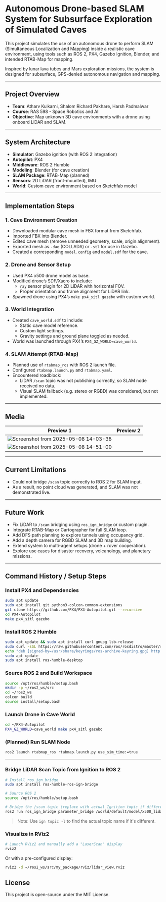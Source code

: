 
# Autonomous Drone-based SLAM System for Subsurface Exploration of Simulated Caves

This project simulates the use of an autonomous drone to perform SLAM (Simultaneous Localization and Mapping) inside a realistic cave environment, using tools such as ROS 2, PX4, Gazebo Ignition, Blender, and intended RTAB-Map for mapping.

Inspired by lunar lava tubes and Mars exploration missions, the system is designed for subsurface, GPS-denied autonomous navigation and mapping.

---

## Project Overview

- **Team**: Atharv Kulkarni, Shalom Richard Pakhare, Harsh Padmalwar  
- **Course**: RAS 598 - Space Robotics and AI  
- **Objective**: Map unknown 3D cave environments with a drone using onboard LiDAR and SLAM.

---

## System Architecture

- **Simulator**: Gazebo ignition (with ROS 2 integration)
- **Autopilot**: PX4
- **Middleware**: ROS 2 Humble
- **Modeling**: Blender (for cave creation)
- **SLAM Package**: RTAB-Map (planned)
- **Sensors**: 2D LiDAR (front-mounted), IMU
- **World**: Custom cave environment based on Sketchfab model

---

## Implementation Steps

### 1. Cave Environment Creation

- Downloaded modular cave mesh in FBX format from Sketchfab.
- Imported FBX into Blender.
- Edited cave mesh (remove unneeded geometry, scale, origin alignment).
- Exported mesh as `.dae` (COLLADA) or `.stl` for use in Gazebo.
- Created a corresponding `model.config` and `model.sdf` for the cave.

### 2. Drone and Sensor Setup

- Used PX4 x500 drone model as base.
- Modified drone’s SDF/Xacro to include:
  - `ray` sensor plugin for 2D LiDAR with horizontal FOV.
  - Proper orientation and frame alignment for LiDAR link.
- Spawned drone using PX4’s `make px4_sitl gazebo` with custom world.

### 3. World Integration

- Created `cave_world.sdf` to include:
  - Static cave model reference.
  - Custom light settings.
  - Gravity settings and ground plane toggled as needed.
- World was launched through PX4’s `PX4_GZ_WORLD=cave_world`.

### 4. SLAM Attempt (RTAB-Map)

- Planned use of `rtabmap_ros` with ROS 2 launch file.
- Configured `rtabmap.launch.py` and `rtabmap.yaml`.
- Encountered roadblock:
  - LiDAR `/scan` topic was not publishing correctly, so SLAM node received no data.
  - Visual SLAM fallback (e.g. stereo or RGBD) was considered, but not implemented.

---

## Media

| Preview 1 | Preview 2 |
|-----------|-----------|
| ![Screenshot from 2025-05-08 14-03-38](https://github.com/user-attachments/assets/e716e324-c4a8-40fe-b46f-77ac31643dd6) |
| ![Screenshot from 2025-05-08 14-51-00](https://github.com/user-attachments/assets/e214a1d3-99f0-4041-8d02-4188a7c59e18) |

---

## Current Limitations

- Could not bridge `/scan` topic correctly to ROS 2 for SLAM input.
- As a result, no point cloud was generated, and SLAM was not demonstrated live.

---

## Future Work

- Fix LiDAR to `/scan` bridging using `ros_ign_bridge` or custom plugin.
- Integrate RTAB-Map or Cartographer for full SLAM loop.
- Add DFS path planning to explore tunnels using occupancy grid.
- Add a depth camera for RGBD SLAM and 3D map building.
- Extend system to multi-agent setups (drone + rover cooperation).
- Explore use cases for disaster recovery, volcanology, and planetary missions.


---

## Command History / Setup Steps

### Install PX4 and Dependencies

```bash
sudo apt update
sudo apt install git python3-colcon-common-extensions
git clone https://github.com/PX4/PX4-Autopilot.git --recursive
cd PX4-Autopilot
make px4_sitl gazebo
```

### Install ROS 2 Humble

```bash
sudo apt update && sudo apt install curl gnupg lsb-release
sudo curl -sSL https://raw.githubusercontent.com/ros/rosdistro/master/ros.key -o /usr/share/keyrings/ros-archive-keyring.gpg
echo "deb [signed-by=/usr/share/keyrings/ros-archive-keyring.gpg] http://packages.ros.org/ros2/ubuntu $(lsb_release -cs) main" | sudo tee /etc/apt/sources.list.d/ros2.list > /dev/null
sudo apt update
sudo apt install ros-humble-desktop
```

### Source ROS 2 and Build Workspace

```bash
source /opt/ros/humble/setup.bash
mkdir -p ~/ros2_ws/src
cd ~/ros2_ws
colcon build
source install/setup.bash
```

### Launch Drone in Cave World

```bash
cd ~/PX4-Autopilot
PX4_GZ_WORLD=cave_world make px4_sitl gazebo
```

### (Planned) Run SLAM Node

```bash
ros2 launch rtabmap_ros rtabmap.launch.py use_sim_time:=true
```

---



### Bridge LiDAR Scan Topic from Ignition to ROS 2

```bash
# Install ros_ign_bridge
sudo apt install ros-humble-ros-ign-bridge

# Source ROS 2
source /opt/ros/humble/setup.bash

# Bridge the /scan topic (replace with actual Ignition topic if different)
ros2 run ros_ign_bridge parameter_bridge /world/default/model/x500_lidar_2d/link/lidar_sensor_link/sensor/lidar/scan@sensor_msgs/msg/LaserScan[ignition.msgs.LaserScan
```

> Note: Use `ign topic -l` to find the actual topic name if it's different.

### Visualize in RViz2

```bash
# Launch RViz2 and manually add a "LaserScan" display
rviz2
```

Or with a pre-configured display:

```bash
rviz2 -d ~/ros2_ws/src/my_package/rviz/lidar_view.rviz
```


## License

This project is open-source under the MIT License.
